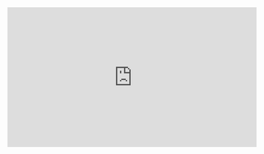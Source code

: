 
<iframe width="560" height="315" src="https://www.youtube.com/embed/1GoeW_vSYbM" frameborder="0" allow="accelerometer; autoplay; encrypted-media; gyroscope; picture-in-picture" allowfullscreen></iframe>